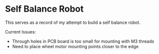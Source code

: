 ﻿# Self Balance Robot

This serves as a record of my attempt to build a self balance robot.

Current Issues:
- Through holes in PCB board is too small for mounting with M3 threads
- Need to place wheel motor mounting points closer to the edge
